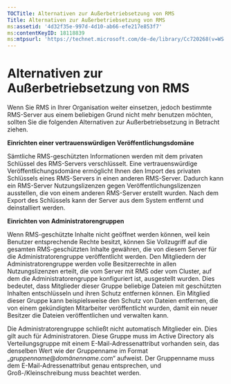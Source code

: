 ```yaml
---
TOCTitle: Alternativen zur Außerbetriebsetzung von RMS
Title: Alternativen zur Außerbetriebsetzung von RMS
ms:assetid: '4d32f35e-997d-4d10-ab66-efe217e853f7'
ms:contentKeyID: 18118839
ms:mtpsurl: 'https://technet.microsoft.com/de-de/library/Cc720268(v=WS.10)'
---
```


Alternativen zur Außerbetriebsetzung von RMS
============================================

Wenn Sie RMS in Ihrer Organisation weiter einsetzen, jedoch bestimmte RMS-Server aus einem beliebigen Grund nicht mehr benutzen möchten, sollten Sie die folgenden Alternativen zur Außerbetriebsetzung in Betracht ziehen.

**Einrichten einer vertrauenswürdigen Veröffentlichungsdomäne**

Sämtliche RMS-geschützten Informationen werden mit dem privaten Schlüssel des RMS-Servers verschlüsselt. Eine vertrauenswürdige Veröffentlichungsdomäne ermöglicht Ihnen den Import des privaten Schlüssels eines RMS-Servers in einen anderen RMS-Server. Dadurch kann ein RMS-Server Nutzungslizenzen gegen Veröffentlichungslizenzen ausstellen, die von einem anderen RMS-Server erstellt wurden. Nach dem Export des Schlüssels kann der Server aus dem System entfernt und deinstalliert werden.

**Einrichten von Administratorengruppen**

Wenn RMS-geschützte Inhalte nicht geöffnet werden können, weil kein Benutzer entsprechende Rechte besitzt, können Sie Vollzugriff auf die gesamten RMS-geschützten Inhalte gewähren, die von diesem Server für die Administratorengruppe veröffentlicht werden. Den Mitgliedern der Administratorengruppe werden volle Besitzerrechte in allen Nutzungslizenzen erteilt, die vom Server mit RMS oder vom Cluster, auf dem die Administratorengruppe konfiguriert ist, ausgestellt wurden. Dies bedeutet, dass Mitglieder dieser Gruppe beliebige Dateien mit geschützten Inhalten entschlüsseln und ihren Schutz entfernen können. Ein Mitglied dieser Gruppe kann beispielsweise den Schutz von Dateien entfernen, die von einem gekündigten Mitarbeiter veröffentlicht wurden, damit ein neuer Besitzer die Dateien veröffentlichen und verwalten kann.

Die Administratorengruppe schließt nicht automatisch Mitglieder ein. Dies gilt auch für Administratoren. Diese Gruppe muss im Active Directory als Verteilungsgruppe mit einem E-Mail-Adressenattribut vorhanden sein, das denselben Wert wie der Gruppenname im Format „*gruppenname*@*domänenname*.com“ aufweist. Der Gruppenname muss dem E-Mail-Adressenattribut genau entsprechen, und Groß-/Kleinschreibung muss beachtet werden.
